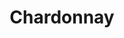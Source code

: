 ---
layout: wines
type: white
title: Chardonnay
image: white/chardonnay.jpg
meta: Chardonnay is the world’s most famous white wine grape and also one of the most widely planted. Although the most highly regarded expressions of the variety are those from Burgundy and California, many high-quality examples are made in Italy, Australia, New Zealand and parts of South America.
price: $25.00
---
